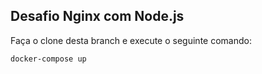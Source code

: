 ## Desafio Nginx com Node.js

Faça o clone desta branch e execute o seguinte comando:
```
docker-compose up
```
